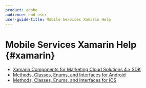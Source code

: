 ```yaml
---
product: adobe
audience: end-user
user-guide-title: Mobile Services Xamarin Help
---
```


# Mobile Services Xamarin Help {#xamarin}

+ [Xamarin Components for Marketing Cloud Solutions 4.x SDK](get-started/get-started.md)
+ [Methods, Classes, Enums, and Interfaces for Android](get-started/c-android.md)
+ [Methods, Classes, Enums, and Interfaces for iOS](get-started/c-ios.md)
